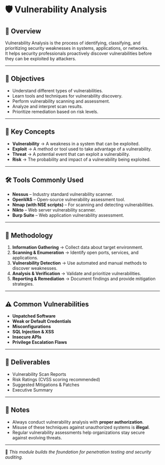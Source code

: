 # 🛡️ Vulnerability Analysis

## 📘 Overview
Vulnerability Analysis is the process of identifying, classifying, and prioritizing security weaknesses in systems, applications, or networks.  
It helps security professionals proactively discover vulnerabilities before they can be exploited by attackers.

---

## 🎯 Objectives
- Understand different types of vulnerabilities.
- Learn tools and techniques for vulnerability discovery.
- Perform vulnerability scanning and assessment.
- Analyze and interpret scan results.
- Prioritize remediation based on risk levels.

---

## 🔑 Key Concepts
- **Vulnerability** → A weakness in a system that can be exploited.
- **Exploit** → A method or tool used to take advantage of a vulnerability.
- **Threat** → A potential event that can exploit a vulnerability.
- **Risk** → The probability and impact of a vulnerability being exploited.

---

## 🛠️ Tools Commonly Used
- **Nessus** – Industry standard vulnerability scanner.  
- **OpenVAS** – Open-source vulnerability assessment tool.  
- **Nmap (with NSE scripts)** – For scanning and detecting vulnerabilities.  
- **Nikto** – Web server vulnerability scanner.  
- **Burp Suite** – Web application vulnerability assessment.  

---

## 📂 Methodology
1. **Information Gathering** → Collect data about target environment.  
2. **Scanning & Enumeration** → Identify open ports, services, and applications.  
3. **Vulnerability Detection** → Use automated and manual methods to discover weaknesses.  
4. **Analysis & Verification** → Validate and prioritize vulnerabilities.  
5. **Reporting & Remediation** → Document findings and provide mitigation strategies.  

---

## ⚠️ Common Vulnerabilities
- **Unpatched Software**  
- **Weak or Default Credentials**  
- **Misconfigurations**  
- **SQL Injection & XSS**  
- **Insecure APIs**  
- **Privilege Escalation Flaws**  

---

## 📑 Deliverables
- Vulnerability Scan Reports  
- Risk Ratings (CVSS scoring recommended)  
- Suggested Mitigations & Patches  
- Executive Summary  

---

## 📌 Notes
- Always conduct vulnerability analysis with **proper authorization**.  
- Misuse of these techniques against unauthorized systems is **illegal**.  
- Regular vulnerability assessments help organizations stay secure against evolving threats.

---
🚀 *This module builds the foundation for penetration testing and security auditing.*

